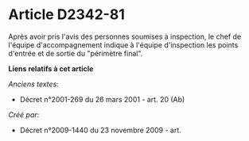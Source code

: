 # Article D2342-81

Après avoir pris l'avis des personnes soumises à inspection, le chef de l'équipe d'accompagnement indique à l'équipe
d'inspection les points d'entrée et de sortie du "périmètre final".

**Liens relatifs à cet article**

_Anciens textes_:

  - Décret n°2001-269 du 26 mars 2001 - art. 20 (Ab)

_Créé par_:

  - Décret n°2009-1440 du 23 novembre 2009 - art.
